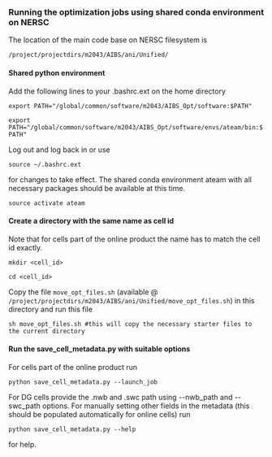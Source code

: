 ### Running the optimization jobs using shared conda environment on NERSC

The location of the main code base on NERSC filesystem is

`/project/projectdirs/m2043/AIBS/ani/Unified/`

#### Shared python environment

Add the following lines to your .bashrc.ext on the home directory 

`export PATH="/global/common/software/m2043/AIBS_Opt/software:$PATH"`

`export PATH="/global/common/software/m2043/AIBS_Opt/software/envs/ateam/bin:$PATH"`

Log out and log back in or use

`source ~/.bashrc.ext`

for changes to take effect. The shared conda environment ateam with all necessary packages should be available at this time.

`source activate ateam`

#### Create a directory with the same name as cell id 

Note that for cells part of the online product the name has to match the cell id exactly.

`mkdir <cell_id>`

`cd <cell_id>`

Copy the file `move_opt_files.sh` (available @ `/project/projectdirs/m2043/AIBS/ani/Unified/move_opt_files.sh`) in this directory and run this file

`sh move_opt_files.sh #this will copy the necessary starter files to the current directory`

#### Run the save_cell_metadata.py with suitable options

For cells part of the online product run

`python save_cell_metadata.py --launch_job`

For DG cells provide the .nwb and .swc path using --nwb_path and --swc_path options. For manually setting other fields in the metadata (this should be populated automatically for online cells) run 

`python save_cell_metadata.py --help`

for help.

